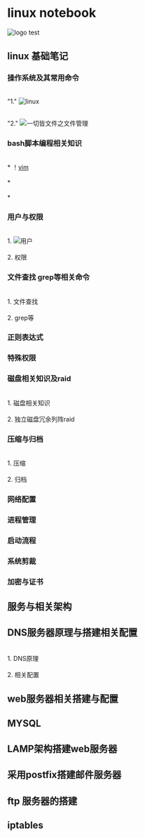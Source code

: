 # linux notebook

![logo test](http://img.logonc.com/d/file/logo/20160818/d06bf248c201ad3a03796ce8efede16f.jpg)
## linux 基础笔记
### 操作系统及其常用命令
<br>"1." ![linux](https://github.com/foryounger/-/blob/master/linux/linux%E5%9F%BA%E7%A1%80%E5%91%BD%E4%BB%A4)</br>

<br>"2." ![一切皆文件之文件管理](https://)</br>

### bash脚本编程相关知识
<br>* ！[vim](http://)</br>
<br>* </br>
<br>* </br>

### 用户与权限
<br>1. ![用户](https://)</br>
<br>2. 权限</br>

### 文件查找 grep等相关命令
<br>1. 文件查找</br>
<br>2. grep等</br>

### 正则表达式

### 特殊权限

### 磁盘相关知识及raid
<br>1. 磁盘相关知识</br>
<br>2. 独立磁盘冗余列阵raid</br>

### 压缩与归档
<br>1. 压缩 </br>
<br>2. 归档 </br>

### 网络配置

### 进程管理

### 启动流程

### 系统剪裁

### 加密与证书


## 服务与相关架构

## DNS服务器原理与搭建相关配置
<br>1. DNS原理</br>
<br>2. 相关配置</br>
## web服务器相关搭建与配置

## MYSQL

## LAMP架构搭建web服务器

## 采用postfix搭建邮件服务器

## ftp 服务器的搭建

## iptables

